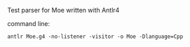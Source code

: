 Test parser for Moe written with Antlr4

command line:
```
antlr Moe.g4 -no-listener -visitor -o Moe -Dlanguage=Cpp
```